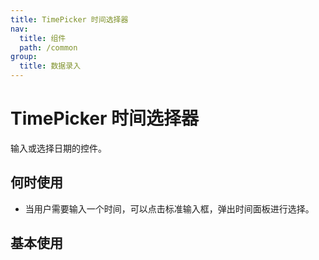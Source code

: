 ```yaml
---
title: TimePicker 时间选择器
nav:
  title: 组件
  path: /common
group:
  title: 数据录入
---
```


# TimePicker 时间选择器

输入或选择日期的控件。

## 何时使用

- 当用户需要输入一个时间，可以点击标准输入框，弹出时间面板进行选择。

## 基本使用

<code src="./demos/index1.tsx" />

[//]: #
[//]: # '## 年份选择器'
[//]: #
[//]: # '<code src="./demos/index2.tsx" />'
[//]: #
[//]: # '## 月份选择器'
[//]: #
[//]: # '<code src="./demos/index3.tsx" />'
[//]: #
[//]: # '## 区间式日期选择器'
[//]: #
[//]: # '<code src="./demos/index4.tsx" />'
[//]: #
[//]: # '## 重置时间'
[//]: #
[//]: # '<code src="./demos/index4.tsx" />'
[//]: #
[//]: # '## 出现方向'
[//]: #
[//]: # '<code src="./demos/index6.tsx" />'
[//]: # '<API src="./DatePicker/index.tsx"/>'
